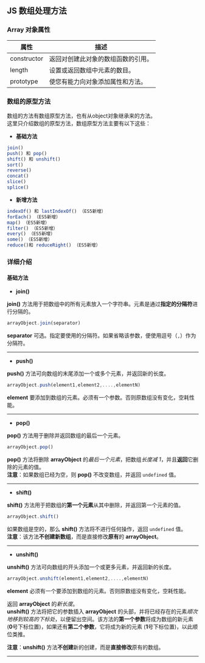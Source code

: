 ## JS 数组处理方法

### Array 对象属性

|属性|描述|
|-|-|
|constructor|返回对创建此对象的数组函数的引用。|
|length|设置或返回数组中元素的数目。|
|prototype|使您有能力向对象添加属性和方法。|

### 数组的原型方法

数组的方法有数组原型方法，也有从object对象继承来的方法。<br/>
这里只介绍数组的原型方法，数组原型方法主要有以下这些：

* **基础方法**
```js
join()
push() 和 pop()
shift() 和 unshift()
sort()
reverse()
concat()
slice()
splice()
```

* **新增方法**
```js
indexOf() 和 lastIndexOf() （ES5新增）
forEach() （ES5新增）
map() （ES5新增）
filter() （ES5新增）
every() （ES5新增）
some() （ES5新增）
reduce()和 reduceRight() （ES5新增）
```

### 详细介绍

#### 基础方法

* **join()**

**join()** 方法用于把数组中的所有元素放入一个字符串。元素是通过**指定的分隔符**进行分隔的。
```js
arrayObject.join(separator)
```
**separator**	可选。指定要使用的分隔符。如果省略该参数，便使用逗号（`,`）作为分隔符。

---

* **push()**

**push()** 方法可向数组的末尾添加一个或多个元素，并返回新的长度。
```js
arrayObject.push(element1,element2,....,elementN)
```
**element** 要添加到数组的元素。必须有一个参数。否则原数组没有变化，空耗性能。

---

* **pop()**

**pop()** 方法用于删除并返回数组的最后一个元素。

```js
arrayObject.pop()
```
**pop()** 方法将删除 **arrayObject** 的*最后一个元素*，把数组*长度减 1*，并且**返回**它删除的元素的值。<br/>
**注意**：如果数组已经为空，则 **pop()** 不改变数组，并返回 `undefined` 值。

---

* **shift()**

**shift()** 方法用于把数组的**第一个元素**从其中删除，并返回第一个元素的值。
```js
arrayObject.shift()
```
如果数组是空的，那么 **shift()** 方法将不进行任何操作，返回 `undefined` 值。<br/>
**注意**：该方法**不创建新数组**，而是直接修改**原有**的 **arrayObject**。

---

* **unshift()**

**unshift()** 方法可向数组的开头添加一个或更多元素，并返回新的长度。
```js
arrayObject.unshift(element1,element2,....,elementN)
```
**element**	必须有一个要添加到数组的元素。否则原数组没有变化，空耗性能。

返回 **arrayObject** 的*新长度*。<br/>
**unshift()** 方法将把它的参数插入 **arrayObject** 的头部，并将已经存在的元素*顺次地移到较高的下标处*，以便留出空间。该方法的**第一个参数**将成为数组的新元素 (**0**号下标位置)，如果还有**第二个参数**，它将成为新的元素 (**1**号下标位置)，以此顺位类推。

**注意**：**unshift()** 方法**不创建**新的创建，而是**直接修改**原有的数组。

---

